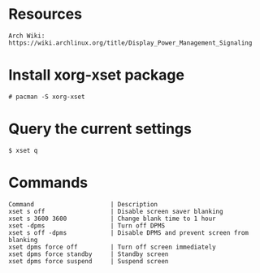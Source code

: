 # Resources
```text
Arch Wiki:
https://wiki.archlinux.org/title/Display_Power_Management_Signaling
```

# Install xorg-xset package
```shell
# pacman -S xorg-xset
```

# Query the current settings
```shell
$ xset q
```

# Commands
```text
Command                     | Description
xset s off                  | Disable screen saver blanking
xset s 3600 3600            | Change blank time to 1 hour
xset -dpms                  | Turn off DPMS
xset s off -dpms            | Disable DPMS and prevent screen from blanking
xset dpms force off         | Turn off screen immediately
xset dpms force standby     | Standby screen
xset dpms force suspend     | Suspend screen 
```
